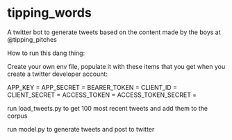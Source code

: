 # tipping_words
A twitter bot to generate tweets based on the content made by the boys at @tipping_pitches

How to run this dang thing:

Create your own env file, populate it with these items that you get when you create a twitter developer account:


APP_KEY = 
APP_SECRET = 
BEARER_TOKEN = 
CLIENT_ID = 
CLIENT_SECRET = 
ACCESS_TOKEN =
ACCESS_TOKEN_SECRET =

run load_tweets.py to get 100 most recent tweets and add them to the corpus

run model.py to generate tweets and post to twitter